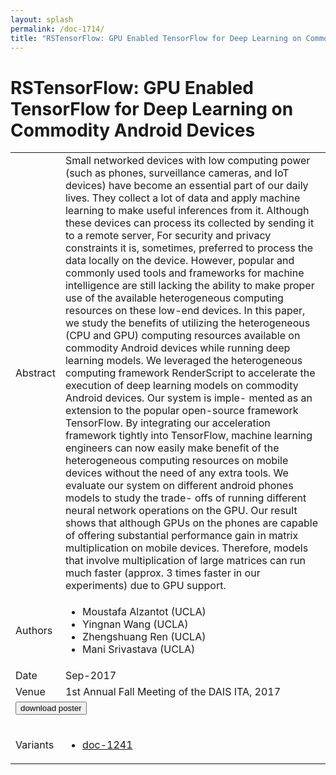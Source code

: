 ```yaml
---
layout: splash
permalink: /doc-1714/
title: "RSTensorFlow: GPU Enabled TensorFlow for Deep Learning on Commodity Android Devices"
---
```


# RSTensorFlow: GPU Enabled TensorFlow for Deep Learning on Commodity Android Devices

<table>
    <tbody>
    <tr>
        <td>Abstract</td>
        <td>Small networked devices with low computing power (such as phones, surveillance cameras, and IoT devices) have become an essential part of our daily lives. They collect a lot of data and apply machine learning to make useful inferences from it. Although these devices can process its collected by sending it to a remote server, For security and privacy constraints it is, sometimes, preferred to process the data locally on the device. However, popular and commonly used tools and frameworks for machine intelligence are still lacking the ability to make proper use of the available heterogeneous computing resources on these low-end devices. In this paper, we study the benefits of utilizing the heterogeneous (CPU and GPU) computing resources available on commodity Android devices while running deep learning models. We leveraged the heterogeneous computing framework RenderScript to accelerate the execution of deep learning models on commodity Android devices. Our system is imple- mented as an extension to the popular open-source framework TensorFlow. By integrating our acceleration framework tightly into TensorFlow, machine learning engineers can now easily make benefit of the heterogeneous computing resources on mobile devices without the need of any extra tools. We evaluate our system on different android phones models to study the trade- offs of running different neural network operations on the GPU. Our result shows that although GPUs on the phones are capable of offering substantial performance gain in matrix multiplication on mobile devices. Therefore, models that involve multiplication of large matrices can run much faster (approx. 3 times faster in our experiments) due to GPU support.</td>
    </tr>
    <tr>
        <td>Authors</td>
        <td>
            <ul>
                <li>Moustafa Alzantot (UCLA)</li>
                <li>Yingnan Wang (UCLA)</li>
                <li>Zhengshuang Ren (UCLA)</li>
                <li>Mani Srivastava (UCLA)</li>
            </ul>
        </td>
    </tr>
    <tr>
        <td>Date</td>
        <td>Sep-2017</td>
    </tr>
    <tr>
        <td>Venue</td>
        <td>1st Annual Fall Meeting of the DAIS ITA, 2017</td>
    </tr>
        <tr>
            <td colspan="2">
                <form method="get" action="https://dais-ita.org/sites/default/files/S_038-poster.pdf">
                    <button type="submit">download poster</button>
                </form>
            </td>
        </tr>
        <tr>
            <td>Variants</td>
            <td>
                <ul>
                    <li><a href="${varId}">doc-1241</a></li>
                </ul>
            </td>
        </tr>
    </tbody>
</table>
